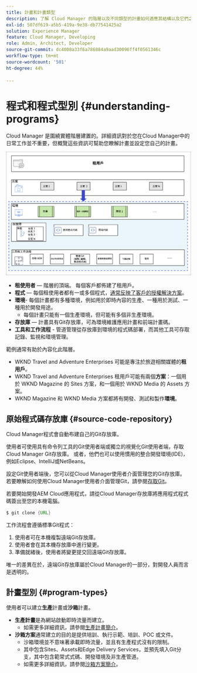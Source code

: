 ```yaml
---
title: 計畫和計畫類型
description: 了解 Cloud Manager 的階層以及不同類型的計畫如何適應其結構以及它們之間的差異。
exl-id: 507df619-a5b5-419a-9e38-db77541425a2
solution: Experience Manager
feature: Cloud Manager, Developing
role: Admin, Architect, Developer
source-git-commit: dc4008a33f6a786884a9aad30096ff4f0561346c
workflow-type: tm+mt
source-wordcount: '501'
ht-degree: 44%

---
```



# 程式和程式型別 {#understanding-programs}

Cloud Manager 是圍繞實體階層建置的。詳細資訊對於您在Cloud Manager中的日常工作並不重要，但概覽這些資訊可幫助您瞭解計畫並設定您自己的計畫。

![Cloud Manager 階層](assets/program-types1.png)

* **租使用者** — 階層的頂端。 每個客戶都佈建了租用戶。
* **程式** — 每個租使用者都有一或多個程式，[通常反映了客戶的授權解決方案](introduction-production-programs.md)。
* **環境**- 每個計畫都有多種環境，例如用於即時內容的生產、一種用於測試、一種用於開發用途。
   * 每個計畫只能有一個生產環境，但可能有多個非生產環境。
* **存放庫** — 計畫具有Git存放庫，可為環境維護應用計畫和前端計畫碼。
* **工具和工作流程** - 管道管理從存放庫到環境的程式碼部署，而其他工具可存取記錄、監視和環境管理。

範例通常有助於內容化此階層。

* WKND Travel and Adventure Enterprises 可能是專注於旅遊相關媒體的&#x200B;**租用戶**。
* WKND Travel and Adventure Enterprises 租用戶可能有兩個&#x200B;**方案**：一個用於 WKND Magazine 的 Sites 方案，和一個用於 WKND Media 的 Assets 方案。
* WKND Magazine 和 WKND Media 方案都將有開發、測試和製作&#x200B;**環境**。

## 原始程式碼存放庫 {#source-code-repository}

Cloud Manager程式會自動布建自己的Git存放庫。

使用者可使用具有命令列工具的Git使用者端或獨立的視覺化Git使用者端，存取Cloud Manager Git存放庫。 或者，他們也可以使用慣用的整合開發環境(IDE)，例如Eclipse、IntelliJ或NetBeans。

設定Git使用者端後，您可以從Cloud Manager使用者介面管理您的Git存放庫。 若要瞭解如何使用Cloud Manager使用者介面管理Git，請參閱[存取Git](/help/implementing/cloud-manager/managing-code/accessing-repos.md)。

若要開始開發AEM Cloud應用程式，請從Cloud Manager存放庫將應用程式程式碼簽出至您的本機電腦。

```java
$ git clone {URL}
```

工作流程會遵循標準Git程式：

1. 使用者可在本機複製遠端Git存放庫。
1. 使用者會在其本機存放庫中進行變更。
1. 準備就緒後，使用者將變更提交回遠端Git存放庫。

唯一的差異在於，遠端Git存放庫屬於Cloud Manager的一部分，對開發人員而言是透明的。

## 計畫型別 {#program-types}

使用者可以建立&#x200B;**生產**&#x200B;計畫或&#x200B;**沙箱**&#x200B;計畫。

* **生產計畫**&#x200B;是為網站啟動即時流量而建立。
   * 如需更多詳細資訊，請參閱[生產計畫簡介](/help/implementing/cloud-manager/getting-access-to-aem-in-cloud/introduction-production-programs.md)。
* **沙箱方案**&#x200B;通常建立的目的是提供培訓、執行示範、培訓、POC 或文件。
   * 沙箱環境並不意味著承載即時流量，並且有生產程式沒有的限制。
   * 其中包含Sites、Assets和Edge Delivery Services，並預先填入Git分支，其中包含範常式式碼、開發環境及非生產管道。
   * 如需更多詳細資訊，請參閱[沙箱方案簡介](/help/implementing/cloud-manager/getting-access-to-aem-in-cloud/introduction-sandbox-programs.md)。
